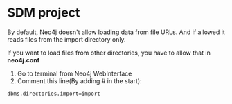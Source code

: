 # SDM project


By default, Neo4j doesn't allow loading data from file URLs. And if allowed it reads files from the import directory only.

If you want to load files from other directories, you have to allow that in **neo4j.conf**


1. Go to terminal from Neo4j WebInterface
2. Comment this line(By adding # in the start):
```
dbms.directories.import=import
```